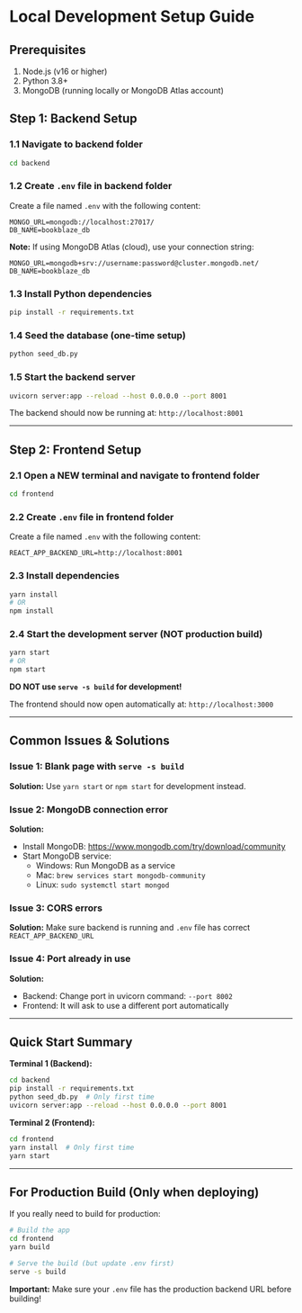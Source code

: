 # Local Development Setup Guide

## Prerequisites
1. Node.js (v16 or higher)
2. Python 3.8+
3. MongoDB (running locally or MongoDB Atlas account)

## Step 1: Backend Setup

### 1.1 Navigate to backend folder
```bash
cd backend
```

### 1.2 Create `.env` file in backend folder
Create a file named `.env` with the following content:

```env
MONGO_URL=mongodb://localhost:27017/
DB_NAME=bookblaze_db
```

**Note:** If using MongoDB Atlas (cloud), use your connection string:
```env
MONGO_URL=mongodb+srv://username:password@cluster.mongodb.net/
DB_NAME=bookblaze_db
```

### 1.3 Install Python dependencies
```bash
pip install -r requirements.txt
```

### 1.4 Seed the database (one-time setup)
```bash
python seed_db.py
```

### 1.5 Start the backend server
```bash
uvicorn server:app --reload --host 0.0.0.0 --port 8001
```

The backend should now be running at: `http://localhost:8001`

---

## Step 2: Frontend Setup

### 2.1 Open a NEW terminal and navigate to frontend folder
```bash
cd frontend
```

### 2.2 Create `.env` file in frontend folder
Create a file named `.env` with the following content:

```env
REACT_APP_BACKEND_URL=http://localhost:8001
```

### 2.3 Install dependencies
```bash
yarn install
# OR
npm install
```

### 2.4 Start the development server (NOT production build)
```bash
yarn start
# OR
npm start
```

**DO NOT use `serve -s build` for development!**

The frontend should now open automatically at: `http://localhost:3000`

---

## Common Issues & Solutions

### Issue 1: Blank page with `serve -s build`
**Solution:** Use `yarn start` or `npm start` for development instead.

### Issue 2: MongoDB connection error
**Solution:** 
- Install MongoDB: https://www.mongodb.com/try/download/community
- Start MongoDB service:
  - Windows: Run MongoDB as a service
  - Mac: `brew services start mongodb-community`
  - Linux: `sudo systemctl start mongod`

### Issue 3: CORS errors
**Solution:** Make sure backend is running and `.env` file has correct `REACT_APP_BACKEND_URL`

### Issue 4: Port already in use
**Solution:** 
- Backend: Change port in uvicorn command: `--port 8002`
- Frontend: It will ask to use a different port automatically

---

## Quick Start Summary

**Terminal 1 (Backend):**
```bash
cd backend
pip install -r requirements.txt
python seed_db.py  # Only first time
uvicorn server:app --reload --host 0.0.0.0 --port 8001
```

**Terminal 2 (Frontend):**
```bash
cd frontend
yarn install  # Only first time
yarn start
```

---

## For Production Build (Only when deploying)

If you really need to build for production:

```bash
# Build the app
cd frontend
yarn build

# Serve the build (but update .env first)
serve -s build
```

**Important:** Make sure your `.env` file has the production backend URL before building!
